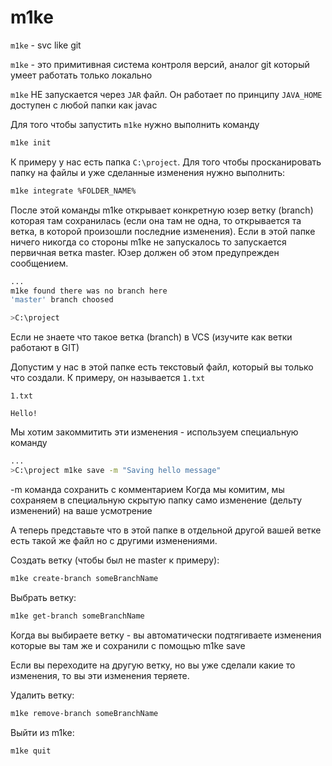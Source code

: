 # m1ke
`m1ke` - svc like git

`m1ke` - это примитивная система контроля версий,  аналог git который умеет работать только локально

`m1ke` HE запускается через `JAR` файл. Он работает по принципу `JAVA_HOME` доступен с любой папки как javac

Для того чтобы запустить `m1ke` нужно выполнить команду
```sh
m1ke init
```
К примеру у нас есть папка `C:\project`. Для того чтобы просканировать папку на файлы и уже сделанные изменения нужно выполнить:
```sh
m1ke integrate %FOLDER_NAME%
```
После этой команды m1ke открывает конкретную юзер ветку (branch) которая там сохранилась (если она там не одна, то открывается та ветка, в которой произошли последние изменения). Если в этой папке ничего никогда со стороны m1ke не запускалось то запускается первичная ветка master. Юзер должен об этом предупрежден сообщением.
```sh
...
m1ke found there was no branch here
'master' branch choosed

>C:\project
```
Если не знаете что такое ветка (branch) в VCS (изучите как ветки работают в GIT)

Допустим у нас в этой папке есть текстовый файл, который вы только что создали. К примеру, он называется `1.txt`
```
1.txt

Hello! 
```

Мы хотим закоммитить эти изменения - используем специальную команду
```sh
...
>C:\project m1ke save -m "Saving hello message"
```
-m команда сохранить с комментарием
Когда мы комитим, мы сохраняем в специальную скрытую папку само изменение (дельту изменений) на ваше усмотрение

А теперь представьте что в этой папке в отдельной другой вашей ветке есть такой же файл но с другими изменениями. 

Создать ветку (чтобы был не master к примеру):
```sh
m1ke create-branch someBranchName
```
Выбрать ветку:
```sh
m1ke get-branch someBranchName
```
Когда вы выбираете ветку - вы автоматически подтягиваете изменения которые вы там же и сохранили с помощью m1ke save

Если вы переходите на другую ветку, но вы уже сделали какие то изменения, то вы эти изменения теряете.

Удалить ветку:
```sh
m1ke remove-branch someBranchName
```
Выйти из m1ke:
```sh
m1ke quit
```
